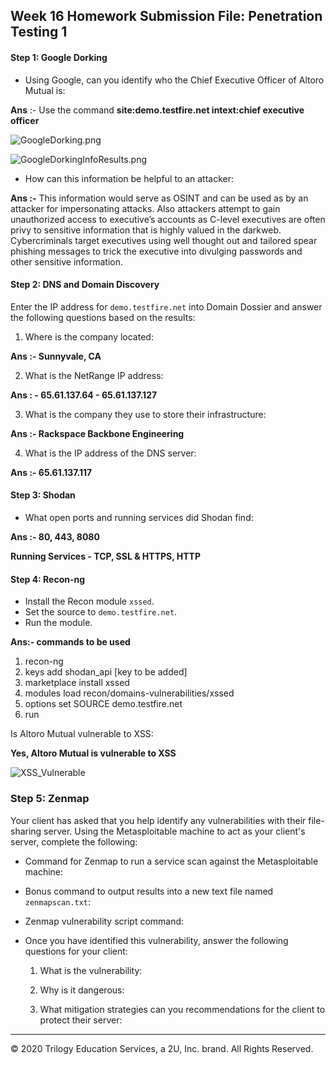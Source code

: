 ## Week 16 Homework Submission File: Penetration Testing 1

#### Step 1: Google Dorking


- Using Google, can you identify who the Chief Executive Officer of Altoro Mutual is:

**Ans** :- Use the command **site:demo.testfire.net intext:chief executive officer**

![GoogleDorking.png](:\Users\amisha.munjal\Documents\Week16-Homework\Screengrabs)

![GoogleDorkingInfoResults.png](:\Users\amisha.munjal\Documents\Week16-Homework\Screengrabsg)

- How can this information be helpful to an attacker:

**Ans :-** This information would serve as OSINT and can be used as by an attacker for impersonating attacks.
Also attackers attempt to gain unauthorized access to executive’s accounts as C-level executives are often privy to sensitive information that is highly valued in the darkweb.
Cybercriminals target executives using well thought out and tailored spear phishing messages to trick the executive into divulging passwords and other sensitive information.

#### Step 2: DNS and Domain Discovery

Enter the IP address for `demo.testfire.net` into Domain Dossier and answer the following questions based on the results:

  1. Where is the company located: 

**Ans :- Sunnyvale, CA**
  
2. What is the NetRange IP address:

**Ans : - 65.61.137.64 - 65.61.137.127**
  
3. What is the company they use to store their infrastructure:
 
**Ans :- Rackspace Backbone Engineering**

4. What is the IP address of the DNS server:

**Ans :- 65.61.137.117**

#### Step 3: Shodan

- What open ports and running services did Shodan find:

**Ans :- 80, 443, 8080**

**Running Services - TCP, SSL & HTTPS, HTTP**

#### Step 4: Recon-ng

- Install the Recon module `xssed`. 
- Set the source to `demo.testfire.net`. 
- Run the module. 

**Ans:- commands to be used**

1) recon-ng
2) keys add shodan_api [key to be added]
3) marketplace install xssed
4) modules load recon/domains-vulnerabilities/xssed
5) options set SOURCE demo.testfire.net
6) run

Is Altoro Mutual vulnerable to XSS: 

**Yes, Altoro Mutual is vulnerable to XSS**

![XSS_Vulnerable](:\Users\amisha.munjal\Documents\Week16-Homework\Screengrabs)

### Step 5: Zenmap

Your client has asked that you help identify any vulnerabilities with their file-sharing server. Using the Metasploitable machine to act as your client's server, complete the following:

- Command for Zenmap to run a service scan against the Metasploitable machine: 
 
- Bonus command to output results into a new text file named `zenmapscan.txt`:

- Zenmap vulnerability script command: 

- Once you have identified this vulnerability, answer the following questions for your client:
  1. What is the vulnerability:

  2. Why is it dangerous:

  3. What mitigation strategies can you recommendations for the client to protect their server:

---
© 2020 Trilogy Education Services, a 2U, Inc. brand. All Rights Reserved.  


